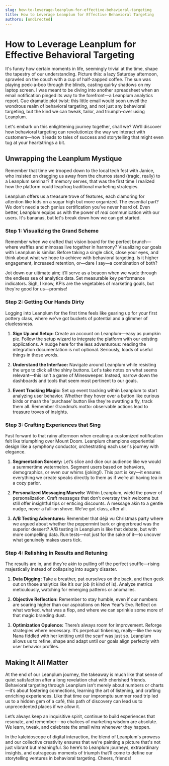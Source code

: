 ```yaml
---
slug: how-to-leverage-leanplum-for-effective-behavioral-targeting
title: How to Leverage Leanplum for Effective Behavioral Targeting
authors: [undirected]
---
```



# How to Leverage Leanplum for Effective Behavioral Targeting

It's funny how certain moments in life, seemingly trivial at the time, shape the tapestry of our understanding. Picture this: a lazy Saturday afternoon, sprawled on the couch with a cup of half-zapped coffee. The sun was playing peek-a-boo through the blinds, casting quirky shadows on my laptop screen. I was meant to be diving into another spreadsheet when an email notification pinged its way to the forefront—a Leanplum analytics report. Cue dramatic plot twist: this little email would soon unveil the wondrous realm of behavioral targeting, and not just any behavioral targeting, but the kind we can tweak, tailor, and triumph-over using Leanplum.

Let's embark on this enlightening journey together, shall we? We’ll discover how behavioral targeting can revolutionize the way we interact with customers—how it leads to tales of success and storytelling that might even tug at your heartstrings a bit.

## Unwrapping the Leanplum Mystique

Remember that time we trooped down to the local tech fest with Janice, who insisted on dragging us away from the churros stand (tragic, really) to a Leanplum seminar? If memory serves, that was the first time I realized how the platform could leapfrog traditional marketing strategies.

Leanplum offers us a treasure trove of features, each clamoring for attention like kids on a sugar high but more organized. The essential part? We don't need a tech genius certification you’ve never heard of. Even better, Leanplum equips us with the power of *real* communication with our users. It's bananas, but let's break down how we can get started.

### Step 1: Visualizing the Grand Scheme

Remember when we crafted that vision board for the perfect brunch—where waffles and mimosas live together in harmony? Visualizing our goals with Leanplum is similar. Before taking a single click, close your eyes, and think about what we hope to achieve with behavioral targeting. Is it higher engagement, increased retention, or—dare I say—a combination of both?

Jot down our ultimate aim; it’ll serve as a beacon when we wade through the endless sea of analytics data. Set measurable key performance indicators. Sigh, I know, KPIs are the vegetables of marketing goals, but they're good for us—promise!

### Step 2: Getting Our Hands Dirty

Logging into Leanplum for the first time feels like gearing up for your first pottery class, where we've got buckets of potential and a glimmer of cluelessness.

1. **Sign Up and Setup:** Create an account on Leanplum—easy as pumpkin pie. Follow the setup wizard to integrate the platform with our existing applications. A nudge here for the less adventurous: reading the integration documentation is not optional. Seriously, loads of useful things in those words.
   
2. **Understand the Interface:** Navigate around Leanplum while resisting the urge to click all the shiny buttons. Let's take notes on what seems relevant—this isn't a game of Minesweeper. Instead, narrow down the dashboards and tools that seem most pertinent to our goals.

3. **Event Tracking Magic:** Set up event tracking within Leanplum to start analyzing user behavior. Whether they hover over a button like curious birds or mash the 'purchase' button like they're swatting a fly, track them all. Remember Grandma’s motto: observable actions lead to treasure troves of insights.

### Step 3: Crafting Experiences that Sing

Fast forward to that rainy afternoon when creating a customized notification felt like triumphing over Mount Doom. Leanplum champions experiential design like a symphony conductor, orchestrating each user's journey with elegance.

1. **Segmentation Sorcery:** Let’s slice and dice our audience like we would a summertime watermelon. Segment users based on behaviors, demographics, or even our whims (joking!). This part is key—it ensures everything we create speaks directly to them as if we’re all having tea in a cozy parlor.

2. **Personalized Messaging Marvels:** Within Leanplum, wield the power of personalization. Craft messages that don't overstay their welcome but still offer insightful tips or enticing discounts. A message akin to a gentle nudge, never a full-on shove. We’ve got class, after all.

3. **A/B Testing Adventures:** Remember that déjà vu Christmas party where we argued about whether the peppermint bark or gingerbread was the superior dessert? A/B testing in Leanplum is like that debate, but with more compelling data. Run tests—not just for the sake of it—to uncover what genuinely makes users tick.

### Step 4: Relishing in Results and Retuning

The results are in, and they’re akin to pulling off the perfect souffle—rising majestically instead of collapsing into sugary disaster.

1. **Data Digging:** Take a breather, pat ourselves on the back, and then geek out on those analytics like it’s our job (it kind of is). Analyze metrics meticulously, watching for emerging patterns or anomalies.

2. **Objective Reflection:** Remember to stay humble, even if our numbers are soaring higher than our aspirations on New Year’s Eve. Reflect on what worked, what was a flop, and where we can sprinkle some more of that magic branding dust.

3. **Optimization Opulence:** There’s always room for improvement. Reforge strategies where necessary. It’s perpetual tinkering, really—like the way Nana fiddled with her knitting until the scarf was just so. Leanplum allows us to refine, shape and adapt until our goals align perfectly with user behavior profiles.

## Making It All Matter

At the end of our Leanplum journey, the takeaway is much like that sense of quiet satisfaction after a long revelation chat with cherished friends. Behavioral targeting through Leanplum isn’t merely about numbers or charts—it’s about fostering connections, learning the art of listening, and crafting enriching experiences. Like that time our impromptu summer road trip led us to a hidden gem of a café, this path of discovery can lead us to unprecedented places if we allow it.

Let’s always keep an inquisitive spirit, continue to build experiences that resonate, and remember—no chalices of marketing wisdom are absolute. We learn, tweak, and celebrate the small wins whenever they happen.

In the kaleidoscope of digital interaction, the blend of Leanplum's prowess and our collective creativity ensures that we're painting a picture that's not just vibrant but meaningful. So here’s to Leanplum journeys, extraordinary insights, and outrageous moments of triumph that’ll come to define our storytelling ventures in behavioral targeting. Cheers, friends!